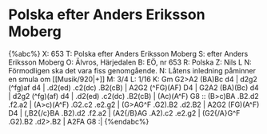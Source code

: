 # Polska efter Anders Eriksson Moberg

{%abc%}
X: 653
T: Polska efter Anders Eriksson Moberg
S: efter Anders Eriksson Moberg
O: Älvros, Härjedalen
B: EÖ, nr 653
R: Polska
Z: Nils L
N: Förmodligen ska det vara fiss genomgående.
N: Låtens inledning påminner en smula om [[Musik/920|+]]
M: 3/4
L: 1/16
K: Gm
G2>A2 (BA)Bc   d4 | d2g2 (^fg)af   d4 | .d2(ed) .c2(dc) .B2(cB) | A2G2      (^FG)(AF) D4 |
G2A2  (BA)(Bc) d4 | d2g2 (^fg)(af) d4 | .d2(ed) .c2(dc) .B2(cB) | (Ac)(A^F) G8           ::
(B>c)BA    .B2.d2  .f2.a2 | (A>c)(A^F) .G2.c2  .e2.g2 | (G>AG^F    .G2).B2 .d2.B2  | A2G2 (FG)(A^F) D4  |
(,B2{/c}BA .B2).d2 .f2.a2 | (A2{/B}AG  .A2).c2 .e2.g2 | (G2{/A}G^F .G2).B2 .d2>.B2 | A2FA G8           :|
{%endabc%}
